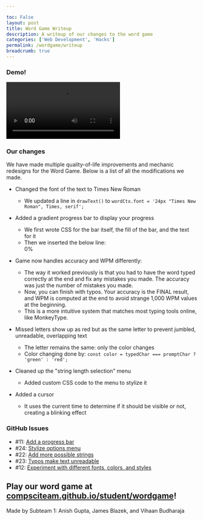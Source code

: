 ```yaml
---

toc: False
layout: post
title: Word Game Writeup
description: A writeup of our changes to the word game
categories: ['Web Development', 'Hacks']
permalink: /wordgame/writeup
breadcrumb: true
---
```


### Demo!

![]({{site.baseurl}}/images/hacks/WordGameDemo.mp4)

### Our changes

We have made multiple quality-of-life improvements and mechanic redesigns for the Word Game. Below is a list of all the modifications we made.

- Changed the font of the text to Times New Roman
  - We updated a line in `drawText()` to `wordCtx.font = '24px "Times New Roman", Times, serif';`

- Added a gradient progress bar to display your progress
  - We first wrote CSS for the bar itself, the fill of the bar, and the text for it
  - Then we inserted the below line:
    <div class="progress-bar" aria-hidden="true"><div class="progress-fill"></div><div class="progress-text">0%</div></div>

- Game now handles accuracy and WPM differently:
  - The way it worked previously is that you had to have the word typed correctly at the end and fix any mistakes you made. The accuracy was just the number of mistakes you made.
  - Now, you can finish with typos. Your accuracy is the FINAL result, and WPM is computed at the end to avoid strange 1,000 WPM values at the beginning.
  - This is a more intuitive system that matches most typing tools online, like MonkeyType.

- Missed letters show up as red but as the same letter to prevent jumbled, unreadable, overlapping text
  - The letter remains the same: only the color changes
  - Color changing done by: `const color = typedChar === promptChar ? 'green' : 'red';`

- Cleaned up the "string length selection" menu
  - Added custom CSS code to the menu to stylize it

- Added a cursor
  - It uses the current time to determine if it should be visible or not, creating a blinking effect

### GitHub Issues
- #11: [Add a progress bar](https://github.com/CompSciTeam/student/issues/11)
- #24: [Stylize options menu](https://github.com/CompSciTeam/student/issues/24)
- #22: [Add more possible strings](https://github.com/CompSciTeam/student/issues/22)
- #23: [Typos make text unreadable](https://github.com/CompSciTeam/student/issues/23)
- #12: [Experiment with different fonts, colors, and styles](https://github.com/CompSciTeam/student/issues/12)

## Play our word game at [compsciteam.github.io/student/wordgame](https://compsciteam.github.io/student/wordgame)!

Made by Subteam 1: Anish Gupta, James Blazek, and Vihaan Budharaja
